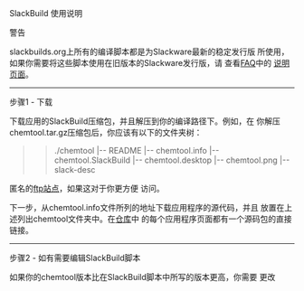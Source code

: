 SlackBuild 使用说明

警告

slackbuilds.org上所有的编译脚本都是为Slackware最新的稳定发行版
所使用，如果你需要将这些脚本使用在旧版本的Slackware发行版，请
查看[FAQ](https://slackbuilds.org/faq/)中的
[说明页面](https://slackbuilds.org/howto/versions/)。

--------------------------------------------------------------
步骤1 - 下载

下载应用的SlackBuild压缩包，并且解压到你的编译路径下。例如，在
你解压chemtool.tar.gz压缩包后，你应该有以下的文件夹树：
 >> ./chemtool
 >>  |-- README
 >>  |-- chemtool.info
 >>  |-- chemtool.SlackBuild
 >>  |-- chemtool.desktop
 >>  |-- chemtool.png
 >>  |-- slack-desc
 
 匿名的[ftp站点](ftp://ftp.slackbuilds.org)，如果这对于你更方便
 访问。
 
 下一步，从chemtool.info文件所列的地址下载应用程序的源代码，并且
 放置在上述列出chemtool文件夹中。在[仓库](https://slackbuilds.org)中
 的每个应用程序页面都有一个源码包的直接链接。
 
 --------------------------------------------------------------
 步骤2 - 如有需要编辑SlackBuild脚本
 
 如果你的chemtool版本比在SlackBuild脚本中所写的版本更高，你需要
 更改